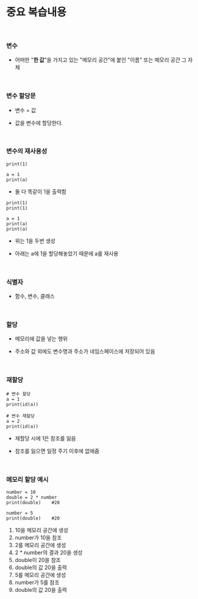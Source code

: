 # 중요 복습내용

<br>

### 변수

- 어떠한 "**한 값**"을 가지고 있는 "메모리 공간"에 붙인 "이름" 또는 메모리 공간 그 자체

<br>

### 변수 할당문

- 변수 = 값

- 값을 변수에 할당한다.

<br>

### 변수의 재사용성

```
print(1)

a = 1
print(a)
```

- 둘 다 똑같이 1을 출력함

```
print(1)
print(1)

a = 1
print(a)
print(a)
```

- 위는 1을 두번 생성

- 아래는 a에 1을 할당해놓았기 때문에 a를 재사용

<br>

### 식별자

- 함수, 변수, 클래스

<br>

### 할당

- 메모리에 값을 넣는 행위

- 주소와 값 외에도 변수명과 주소가 네임스페이스에 저장되어 있음

<br>

### 재할당

```
# 변수 할당
a = 1
print(id(a))

# 변수 재할당
a = 2
print(id(a))
```

- 재할당 시에 1은 참조를 잃음

- 참조를 잃으면 일정 주기 이후에 없애줌

<br>

### 메모리 할당 예시

```
number = 10
double = 2 * number
print(double)    #20

number = 5
print(double)    #20
```

1. 10을 메모리 공간에 생성
2. number가 10을 참조
3. 2를 메모리 공간에 생성
4. 2 * number의 결과 20을 생성
5. double이 20을 참조
6. double의 값 20을 출력
7. 5를 메모리 공간에 생성
8. number가 5를 참조
9. double의 값 20을 출력